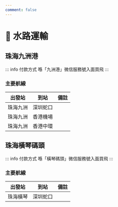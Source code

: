 ```yaml
---
comment: false
---
```


# 🚢 水路運輸

## 珠海九洲港

::: info 付款方式
喺「九洲港」微信服務號入面買飛
:::

### 主要航線

| 出發站 | 到站 | 備註 |
| :---: | :---: | --- |
| 珠海九洲 | 深圳蛇口 | |
| 珠海九洲 | 香港機場 | |
| 珠海九洲 | 香港中環 | |

## 珠海橫琴碼頭

::: info 付款方式
喺「橫琴碼頭」微信服務號入面買飛
:::

### 主要航線

| 出發站 | 到站 | 備註 |
| :---: | :---: | --- |
| 珠海橫琴 | 深圳蛇口 | |
